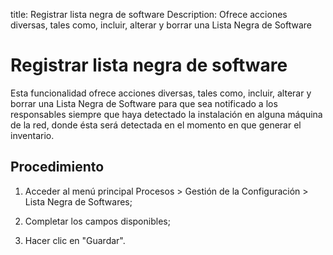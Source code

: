 title: Registrar lista negra de software
Description: Ofrece acciones diversas, tales como, incluir, alterar y borrar una Lista Negra de Software
# Registrar lista negra de software


Esta funcionalidad ofrece acciones diversas, tales como, incluir, alterar y
borrar una Lista Negra de Software para que sea notificado a los responsables
siempre que haya detectado la instalación en alguna máquina de la red, donde
ésta será detectada en el momento en que generar el inventario.

Procedimiento
-----------------

1.  Acceder al menú principal Procesos \> Gestión de la Configuración \> Lista
    Negra de Softwares;

2.  Completar los campos disponibles;

3.  Hacer clic en "Guardar".


<!-- !!! tip "About"

    <b>Product/Version:</b> CITSmart | 8.00 &nbsp;&nbsp;
    <b>Updated:</b>01/24/2019 – Anna Martins

